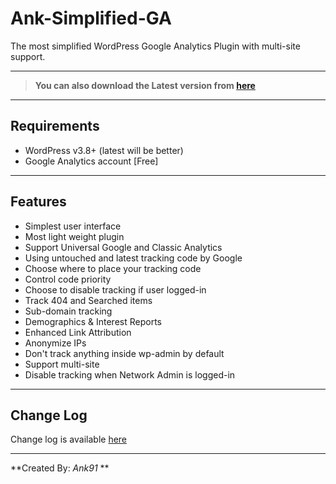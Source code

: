 # Ank-Simplified-GA
The most simplified WordPress Google Analytics Plugin with multi-site support.

- - -

>**You can also download the Latest version from [here](https://wordpress.org/plugins/ank-simplified-ga)**

- - -
## Requirements
- WordPress v3.8+ (latest will be better)
- Google Analytics account [Free]

- - -

## Features
* Simplest user interface
* Most light weight plugin
* Support Universal Google and Classic Analytics
* Using untouched and latest tracking code by Google
* Choose where to place your tracking code
* Control code priority
* Choose to disable tracking if user logged-in
* Track 404 and Searched items
* Sub-domain tracking
* Demographics & Interest Reports
* Enhanced Link Attribution
* Anonymize IPs
* Don't track anything inside wp-admin by default
* Support multi-site
* Disable tracking when Network Admin is logged-in


- - -

## Change Log
Change log is available [here](https://wordpress.org/plugins/ank-simplified-ga/changelog/)


-----


**Created By: *Ank91* **
